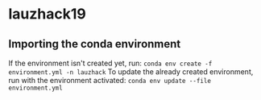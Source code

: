 # lauzhack19

## Importing the conda environment

If the environment isn't created yet, run:
`conda env create -f environment.yml -n lauzhack`
To update the already created environment, run with the environment activated:
`conda env update --file environment.yml`
